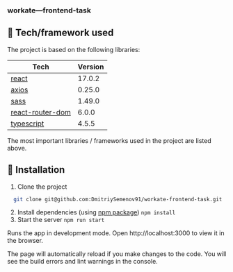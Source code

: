 ### workate—frontend-task

## 🔧 Tech/framework used

The project is based on the following libraries:

| Tech                                       | Version |
| ------------------------------------------ | ------- |
| [react](https://yarnpkg.com/package/react) | 17.0.2  |
| [axios](X)                                 | 0.25.0  |
| [sass](X)                                  | 1.49.0  |
| [react-router-dom](X)                      | 6.0.0   |
| [typescript](X)                            | 4.5.5   |

The most important libraries / frameworks used in the project are listed above.

## 💾 Installation

1. Clone the project

```bash
  git clone git@github.com:DmitriySemenov91/workate-frontend-task.git
```


2. Install dependencies (using [npm package](https://www.npmjs.com/)) `npm install`
3. Start the server `npm run start`

Runs the app in development mode.
Open http://localhost:3000 to view it in the browser.

The page will automatically reload if you make changes to the code.
You will see the build errors and lint warnings in the console.